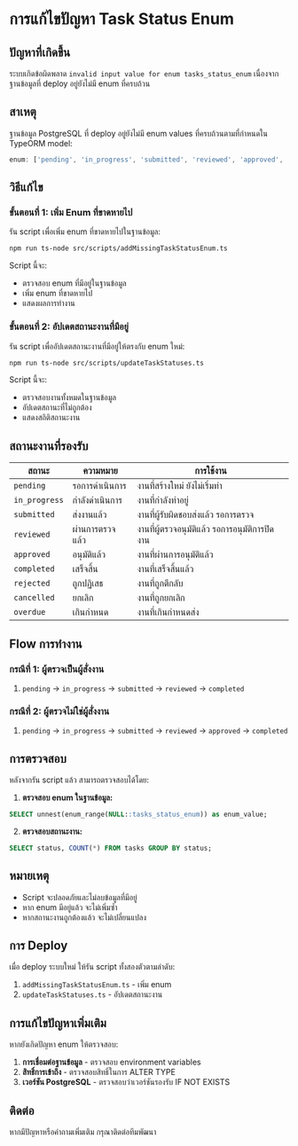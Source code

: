# การแก้ไขปัญหา Task Status Enum

## ปัญหาที่เกิดขึ้น

ระบบเกิดข้อผิดพลาด `invalid input value for enum tasks_status_enum` เนื่องจากฐานข้อมูลที่ deploy อยู่ยังไม่มี enum ที่ครบถ้วน

## สาเหตุ

ฐานข้อมูล PostgreSQL ที่ deploy อยู่ยังไม่มี enum values ที่ครบถ้วนตามที่กำหนดใน TypeORM model:

```typescript
enum: ['pending', 'in_progress', 'submitted', 'reviewed', 'approved', 'completed', 'rejected', 'cancelled', 'overdue']
```

## วิธีแก้ไข

### ขั้นตอนที่ 1: เพิ่ม Enum ที่ขาดหายไป

รัน script เพื่อเพิ่ม enum ที่ขาดหายไปในฐานข้อมูล:

```bash
npm run ts-node src/scripts/addMissingTaskStatusEnum.ts
```

Script นี้จะ:
- ตรวจสอบ enum ที่มีอยู่ในฐานข้อมูล
- เพิ่ม enum ที่ขาดหายไป
- แสดงผลการทำงาน

### ขั้นตอนที่ 2: อัปเดตสถานะงานที่มีอยู่

รัน script เพื่ออัปเดตสถานะงานที่มีอยู่ให้ตรงกับ enum ใหม่:

```bash
npm run ts-node src/scripts/updateTaskStatuses.ts
```

Script นี้จะ:
- ตรวจสอบงานทั้งหมดในฐานข้อมูล
- อัปเดตสถานะที่ไม่ถูกต้อง
- แสดงสถิติสถานะงาน

## สถานะงานที่รองรับ

| สถานะ | ความหมาย | การใช้งาน |
|-------|----------|-----------|
| `pending` | รอการดำเนินการ | งานที่สร้างใหม่ ยังไม่เริ่มทำ |
| `in_progress` | กำลังดำเนินการ | งานที่กำลังทำอยู่ |
| `submitted` | ส่งงานแล้ว | งานที่ผู้รับผิดชอบส่งแล้ว รอการตรวจ |
| `reviewed` | ผ่านการตรวจแล้ว | งานที่ผู้ตรวจอนุมัติแล้ว รอการอนุมัติการปิดงาน |
| `approved` | อนุมัติแล้ว | งานที่ผ่านการอนุมัติแล้ว |
| `completed` | เสร็จสิ้น | งานที่เสร็จสิ้นแล้ว |
| `rejected` | ถูกปฏิเสธ | งานที่ถูกตีกลับ |
| `cancelled` | ยกเลิก | งานที่ถูกยกเลิก |
| `overdue` | เกินกำหนด | งานที่เกินกำหนดส่ง |

## Flow การทำงาน

### กรณีที่ 1: ผู้ตรวจเป็นผู้สั่งงาน
1. `pending` → `in_progress` → `submitted` → `reviewed` → `completed`

### กรณีที่ 2: ผู้ตรวจไม่ใช่ผู้สั่งงาน
1. `pending` → `in_progress` → `submitted` → `reviewed` → `approved` → `completed`

## การตรวจสอบ

หลังจากรัน script แล้ว สามารถตรวจสอบได้โดย:

1. **ตรวจสอบ enum ในฐานข้อมูล:**
```sql
SELECT unnest(enum_range(NULL::tasks_status_enum)) as enum_value;
```

2. **ตรวจสอบสถานะงาน:**
```sql
SELECT status, COUNT(*) FROM tasks GROUP BY status;
```

## หมายเหตุ

- Script จะปลอดภัยและไม่ลบข้อมูลที่มีอยู่
- หาก enum มีอยู่แล้ว จะไม่เพิ่มซ้ำ
- หากสถานะงานถูกต้องแล้ว จะไม่เปลี่ยนแปลง

## การ Deploy

เมื่อ deploy ระบบใหม่ ให้รัน script ทั้งสองตัวตามลำดับ:

1. `addMissingTaskStatusEnum.ts` - เพิ่ม enum
2. `updateTaskStatuses.ts` - อัปเดตสถานะงาน

## การแก้ไขปัญหาเพิ่มเติม

หากยังเกิดปัญหา enum ให้ตรวจสอบ:

1. **การเชื่อมต่อฐานข้อมูล** - ตรวจสอบ environment variables
2. **สิทธิ์การเข้าถึง** - ตรวจสอบสิทธิ์ในการ ALTER TYPE
3. **เวอร์ชัน PostgreSQL** - ตรวจสอบว่าเวอร์ชันรองรับ IF NOT EXISTS

## ติดต่อ

หากมีปัญหาหรือคำถามเพิ่มเติม กรุณาติดต่อทีมพัฒนา
